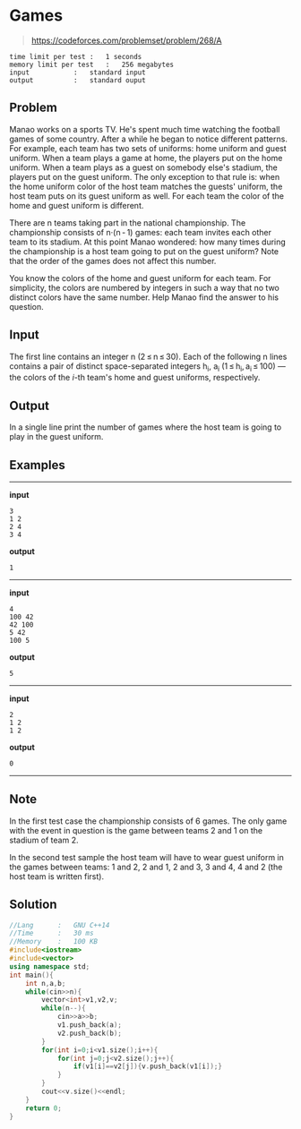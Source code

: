 # Games

> https://codeforces.com/problemset/problem/268/A

```
time limit per test	:	1 seconds
memory limit per test	:	256 megabytes
input			:	standard input
output			:	standard ouput
```

## Problem

Manao works on a sports TV. He's spent much time watching the football games of some country. After a while he began to notice different patterns. For example, each team has two sets of uniforms: home uniform and guest uniform. When a team plays a game at home, the players put on the home uniform. When a team plays as a guest on somebody else's stadium, the players put on the guest uniform. The only exception to that rule is: when the home uniform color of the host team matches the guests' uniform, the host team puts on its guest uniform as well. For each team the color of the home and guest uniform is different.

There are n teams taking part in the national championship. The championship consists of n·(n - 1) games: each team invites each other team to its stadium. At this point Manao wondered: how many times during the championship is a host team going to put on the guest uniform? Note that the order of the games does not affect this number.

You know the colors of the home and guest uniform for each team. For simplicity, the colors are numbered by integers in such a way that no two distinct colors have the same number. Help Manao find the answer to his question.

## Input

The first line contains an integer n (2 ≤ n ≤ 30). Each of the following n lines contains a pair of distinct space-separated integers h<sub>i</sub>, a<sub>i</sub> (1 ≤ h<sub>i</sub>, a<sub>i</sub> ≤ 100) — the colors of the *i*-th team's home and guest uniforms, respectively.

## Output

In a single line print the number of games where the host team is going to play in the guest uniform.

## Examples

---
**input**
```
3
1 2
2 4
3 4
```
**output**
```
1
```
---
**input**
```
4
100 42
42 100
5 42
100 5
```
**output**
```
5
```
---
**input**
```
2
1 2
1 2
```
**output**
```
0
```
---

## Note

In the first test case the championship consists of 6 games. The only game with the event in question is the game between teams 2 and 1 on the stadium of team 2.

In the second test sample the host team will have to wear guest uniform in the games between teams: 1 and 2, 2 and 1, 2 and 3, 3 and 4, 4 and 2 (the host team is written first).

## Solution

```c++
//Lang		:	GNU C++14
//Time		:	30 ms
//Memory	:	100 KB
#include<iostream>
#include<vector>
using namespace std;
int main(){
	int n,a,b;
	while(cin>>n){
		vector<int>v1,v2,v;
		while(n--){
			cin>>a>>b;
			v1.push_back(a);
			v2.push_back(b);
		}
		for(int i=0;i<v1.size();i++){
			for(int j=0;j<v2.size();j++){
				if(v1[i]==v2[j]){v.push_back(v1[i]);}
			}
		}
		cout<<v.size()<<endl;
	}
	return 0;
}
```
